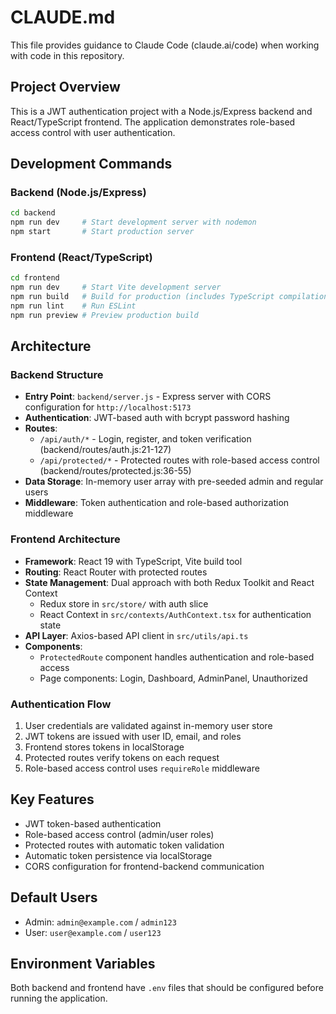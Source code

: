 # CLAUDE.md

This file provides guidance to Claude Code (claude.ai/code) when working with code in this repository.

## Project Overview

This is a JWT authentication project with a Node.js/Express backend and React/TypeScript frontend. The application demonstrates role-based access control with user authentication.

## Development Commands

### Backend (Node.js/Express)
```bash
cd backend
npm run dev     # Start development server with nodemon
npm start       # Start production server
```

### Frontend (React/TypeScript)
```bash
cd frontend
npm run dev     # Start Vite development server
npm run build   # Build for production (includes TypeScript compilation)
npm run lint    # Run ESLint
npm run preview # Preview production build
```

## Architecture

### Backend Structure
- **Entry Point**: `backend/server.js` - Express server with CORS configuration for `http://localhost:5173`
- **Authentication**: JWT-based auth with bcrypt password hashing
- **Routes**:
  - `/api/auth/*` - Login, register, and token verification (backend/routes/auth.js:21-127)
  - `/api/protected/*` - Protected routes with role-based access control (backend/routes/protected.js:36-55)
- **Data Storage**: In-memory user array with pre-seeded admin and regular users
- **Middleware**: Token authentication and role-based authorization middleware

### Frontend Architecture
- **Framework**: React 19 with TypeScript, Vite build tool
- **Routing**: React Router with protected routes
- **State Management**: Dual approach with both Redux Toolkit and React Context
  - Redux store in `src/store/` with auth slice
  - React Context in `src/contexts/AuthContext.tsx` for authentication state
- **API Layer**: Axios-based API client in `src/utils/api.ts`
- **Components**:
  - `ProtectedRoute` component handles authentication and role-based access
  - Page components: Login, Dashboard, AdminPanel, Unauthorized

### Authentication Flow
1. User credentials are validated against in-memory user store
2. JWT tokens are issued with user ID, email, and roles
3. Frontend stores tokens in localStorage
4. Protected routes verify tokens on each request
5. Role-based access control uses `requireRole` middleware

## Key Features
- JWT token-based authentication
- Role-based access control (admin/user roles)
- Protected routes with automatic token validation
- Automatic token persistence via localStorage
- CORS configuration for frontend-backend communication

## Default Users
- Admin: `admin@example.com` / `admin123`
- User: `user@example.com` / `user123`

## Environment Variables
Both backend and frontend have `.env` files that should be configured before running the application.